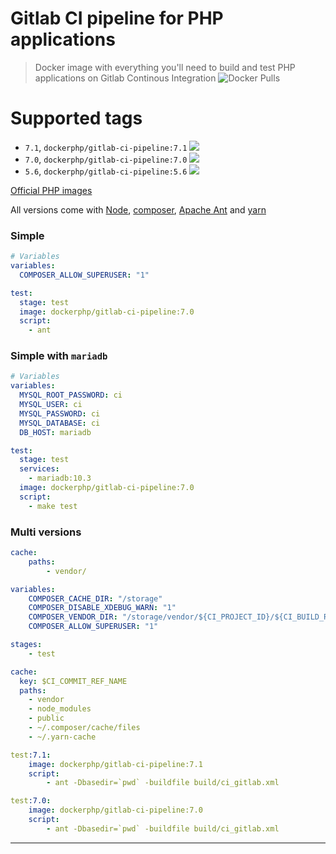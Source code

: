 Gitlab CI pipeline for PHP applications
========================
> Docker image with everything you'll need to build and test PHP applications on Gitlab Continous Integration
![Docker Pulls](https://img.shields.io/docker/pulls/dockerphp/gitlab-ci-pipeline.svg)

# Supported tags
- ```7.1```, ```dockerphp/gitlab-ci-pipeline:7.1``` [![](https://images.microbadger.com/badges/image/dockerphp/gitlab-ci-pipeline:7.1.svg)](https://microbadger.com/images/dockerphp/gitlab-ci-pipeline:7.1) 
- ```7.0```, ```dockerphp/gitlab-ci-pipeline:7.0``` [![](https://images.microbadger.com/badges/image/dockerphp/gitlab-ci-pipeline:7.0.svg)](https://microbadger.com/images/dockerphp/gitlab-ci-pipeline:7.0)
- ```5.6```, ```dockerphp/gitlab-ci-pipeline:5.6``` [![](https://images.microbadger.com/badges/image/dockerphp/gitlab-ci-pipeline:5.6.svg)](https://microbadger.com/images/dockerphp/gitlab-ci-pipeline:5.6)

[Official PHP images](https://hub.docker.com/_/php/)

All versions come with [Node][nodejs], [composer][composer], [Apache Ant][apache_ant] and [yarn][yarn]

### Simple

```yaml
# Variables
variables:
  COMPOSER_ALLOW_SUPERUSER: "1"

test:
  stage: test
  image: dockerphp/gitlab-ci-pipeline:7.0
  script:
    - ant 
```

### Simple with `mariadb`

```yaml
# Variables
variables:
  MYSQL_ROOT_PASSWORD: ci
  MYSQL_USER: ci
  MYSQL_PASSWORD: ci
  MYSQL_DATABASE: ci
  DB_HOST: mariadb

test:
  stage: test
  services:
    - mariadb:10.3
  image: dockerphp/gitlab-ci-pipeline:7.0
  script:
    - make test 
```

### Multi versions

```yaml
cache:
    paths:
        - vendor/

variables:
    COMPOSER_CACHE_DIR: "/storage"
    COMPOSER_DISABLE_XDEBUG_WARN: "1"
    COMPOSER_VENDOR_DIR: "/storage/vendor/${CI_PROJECT_ID}/${CI_BUILD_REF_NAME}"
    COMPOSER_ALLOW_SUPERUSER: "1"

stages:
    - test

cache:
  key: $CI_COMMIT_REF_NAME
  paths:
    - vendor
    - node_modules
    - public
    - ~/.composer/cache/files
    - ~/.yarn-cache

test:7.1:
    image: dockerphp/gitlab-ci-pipeline:7.1
    script:
        - ant -Dbasedir=`pwd` -buildfile build/ci_gitlab.xml

test:7.0:
    image: dockerphp/gitlab-ci-pipeline:7.0
    script:
        - ant -Dbasedir=`pwd` -buildfile build/ci_gitlab.xml
```

---

[docker_hub]: https://hub.docker.com/_/php/
[composer]: https://getcomposer.org/
[nodejs]: https://nodejs.org/en/
[yarn]: https://yarnpkg.com
[apache_ant]: http://ant.apache.org/

